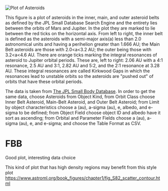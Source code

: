 ![Plot of Asteroids](https://github.com/ZachGermain/DSPS_zgermain/blob/master/HW8_zGermain/eaAlbedoAst.png)

This figure is a plot of asteroids in the inner, main, and outer asteroid belts as defined by the JPL Small Database Search Engine and the entirety lies between the orbits of Mars and Jupiter. In the plot they are marked to lie between the red ticks on the horizontal axis. From left to right, the inner belt is defined as the asteroids with a semi-major axis(a) less than 2.0 astronomical units and having a perihelion greater than 1.666 AU; the Main Belt asteroids are those with 2.0<a<3.2 AU; the outer being those with 3.2<a<4.6 AU. There are orange ticks marking the integral resonances of asteroid to Jupiter orbital periods. These are, left to right: 2.06 AU with a 4:1 resonance, 2.5 AU and 3:1, 2.82 AU and 5:2, and the 2:1 resonance at 3.28 AU. These integral resonances are called Kirkwood Gaps in which the resonances lead to unstable orbits so the asteroids are "pushed out" of orbits that have these orbital periods. 

The data is taken from [The JPL Small Body Database](https://ssd.jpl.nasa.gov/sbdb_query.cgi#x). In order to get the same data, choose Asteroids from Object Kind, from Orbit Class choose Inner Belt Asteroid, Main-Belt Asteroid, and Outer Belt Asteroid; from Limit by object characteristics choose a (au), a-sigma (au), e, albedo, and e-sigma to be defined; from Object Field choose object ID and albedo have it sort as ascending; from Orbital and Parameter Fields choose a (au), a-sigma (au), e, and e-sigma; and choose the Table Format as CSV.


# FBB
Good plot, interesting data choice

This kind of plot that has high density regions may benefit from this style plot https://www.astroml.org/book_figures/chapter1/fig_S82_scatter_contour.html
